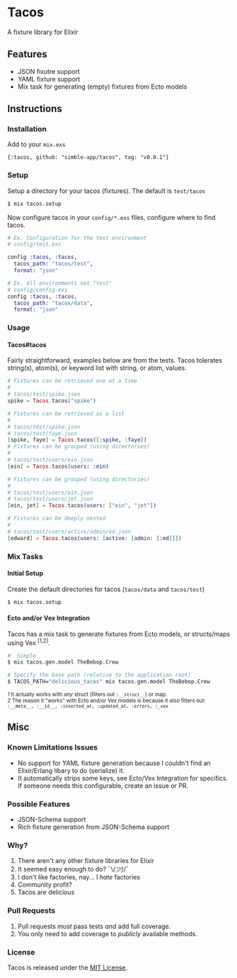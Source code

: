 Tacos
=====

A fixture library for Elixir

## Features

* JSON fixutre support
* YAML fixture support 
* Mix task for generating (empty) fixtures from Ecto models

## Instructions

### Installation

Add to your `mix.exs`

`{:tacos, github: "simble-app/tacos", tag: "v0.0.1"}`

### Setup

Setup a directory for your tacos (fixtures). The default is `test/tacos`

```bash
$ mix tacos.setup
```

Now configure tacos in your `config/*.exs` files, configure where to find tacos.

```elixir
# Ex. Configuration for the test environment
# config/test.exs

config :tacos, :tacos,
  tacos_path: "tacos/test",
  format: "json"

# Ex. All environments not "test"
# config/config.exs
config :tacos, :tacos,
  tacos_path: "tacos/data",
  format: "json"
```

### Usage

#### Tacos#tacos
Fairly straightforward, examples below are from the tests. Tacos tolerates string(s), atom(s), or keyword list with string, or atom, values.

```elixir
# Fixtures can be retrieved one at a time
#
# tacos/test/spike.json
spike = Tacos.tacos("spike")

# Fixtures can be retrieved as a list
#
# tacos/test/spike.json
# tacos/test/faye.json
[spike, faye] = Tacos.tacos([:spike, :faye])
# Fixtures can be grouped (using directories)
#
# tacos/test/users/ein.json
[ein] = Tacos.tacos(users: :ein)

# Fixtures can be grouped (using directories)
#
# tacos/test/users/ein.json
# tacos/test/users/jet.json
[ein, jet] = Tacos.tacos(users: ["ein", "jet"])

# Fixtures can be deeply nested
#
# tacos/test/users/active/admin/ed.json
[edward] = Tacos.tacos(users: [active: [admin: [:ed]]])
```

### Mix Tasks

#### Initial Setup

Create the default directories for tacos (`tacos/data` and `tacos/test`)

```bash
$ mix tacos.setup
```

#### Ecto and/or Vex Integration

Tacos has a mix task to generate fixtures from Ecto models, or structs/maps using Vex <sup>[1,2]</sup>.

```bash
#  Simple
$ mix tacos.gen.model TheBebop.Crew

# Specify the base path (relative to the application root)
$ TACOS_PATH="delicious_tacos" mix tacos.gen.model TheBebop.Crew
```

<sub>*1* It actually works with _any_ struct (filters out `:__struct__`) or map.</sub><br><sub>*2* The reason it "works" with Ecto and/or Vex models is because it _also_ filters out: `:__meta__, :__id__, :inserted_at, :updated_at, :errors, :_vex`</sub>

## Misc

### Known Limitations Issues

* No support for YAML fixture generation because I couldn't find an Elixir/Erlang libary to do (serialize) it.
* It automatically strips some keys, see Ecto/Vex Integration for specifics. If someone needs this configurable, create an issue or PR.

### Possible Features

* JSON-Schema support
* Rich fixture generation from JSON-Schema support

### Why?

1. There aren't any other fixture libraries for Elixir
1. It seemed easy enough to do?  ¯\\_(ツ)_/¯
1. I don't like factories, nay... I _hate_ factories
1. Community profit?
1. Tacos are delicious

### Pull Requests

1. Pull requests _must_ pass tests _and_ add full coverage.
1. You only need to add coverage to _publicly_ available methods.

### License

Tacos is released under the [MIT License](http://www.opensource.org/licenses/MIT).
